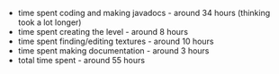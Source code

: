 - time spent coding and making javadocs - around 34 hours (thinking took a lot longer)
- time spent creating the level - around 8 hours
- time spent finding/editing textures - around 10 hours
- time spent making documentation - around 3 hours
- total time spent - around 55 hours
